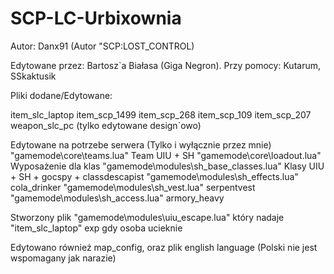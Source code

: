 # SCP-LC-Urbixownia


Autor: Danx91 (Autor "SCP:LOST_CONTROL)

Edytowane przez: Bartosz`a Białasa (Giga Negron).
  Przy pomocy: Kutarum, SSkaktusik


  Pliki dodane/Edytowane:

item_slc_laptop
item_scp_1499
item_scp_268
item_scp_109
item_scp_207
weapon_slc_pc (tylko edytowane design`owo)

Edytowane na potrzebe serwera (Tylko i wyłącznie przez mnie)
"gamemode\core\teams.lua" Team UIU + SH
"gamemode\core\loadout.lua" Wyposażenie dla klas
"gamemode\modules\sh_base_classes.lua" Klasy UIU + SH + gocspy + classdescapist
"gamemode\modules\sh_effects.lua" cola_drinker
"gamemode\modules\sh_vest.lua" serpentvest
"gamemode\modules\sh_access.lua" armory_heavy

Stworzony plik
"gamemode\modules\uiu_escape.lua" który nadaje "item_slc_laptop" exp gdy osoba ucieknie

Edytowano również map_config, oraz plik english language
(Polski nie jest wspomagany jak narazie)
